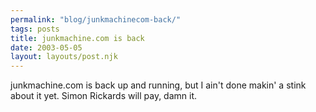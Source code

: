 ```yaml
---
permalink: "blog/junkmachinecom-back/"
tags: posts
title: junkmachine.com is back
date: 2003-05-05
layout: layouts/post.njk
---
```


junkmachine.com is back up and running, but I ain't done makin' a stink about it yet. Simon Rickards will pay, damn it.